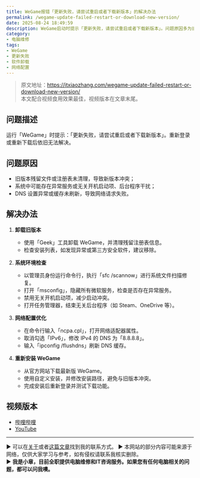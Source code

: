 ```yaml
---
title: WeGame报错「更新失败，请尝试重启或者下载新版本」的解决办法
permalink: /wegame-update-failed-restart-or-download-new-version/
date: 2025-08-24 18:49:59
description: WeGame启动时提示「更新失败，请尝试重启或者下载新版本」。问题原因多为旧版本残留、异常服务或网络配置错误。通过卸载旧版本、优化系统和网络设置，并自定义安装最新版，即可解决。
category:
- 电脑维修
tags:
- WeGame
- 更新失败
- 软件卸载
- 网络配置
---
```


> 原文地址：<https://itxiaozhang.com/wegame-update-failed-restart-or-download-new-version/>  
> 本文配合视频食用效果最佳，视频版本在文章末尾。

## 问题描述

运行「WeGame」时提示：「更新失败，请尝试重启或者下载新版本」。重新登录或重新下载后依旧无法解决。

## 问题原因

* 旧版本残留文件或注册表未清理，导致新版本冲突；
* 系统中可能存在异常服务或无关开机启动项、后台程序干扰；
* DNS 设置异常或缓存未刷新，导致网络请求失败。

## 解决办法

1. **卸载旧版本**

   * 使用「Geek」工具卸载 WeGame，并清理残留注册表信息。
   * 检查安装列表，如发现异常或第三方安全软件，建议移除。

2. **系统环境检查**

   * 以管理员身份运行命令行，执行「sfc /scannow」进行系统文件扫描修复。
   * 打开「msconfig」，隐藏所有微软服务，检查是否存在异常服务。
   * 禁用无关开机启动项，减少启动冲突。
   * 打开任务管理器，结束无关后台程序（如 Steam、OneDrive 等）。

3. **网络配置优化**

   * 在命令行输入「ncpa.cpl」，打开网络适配器属性。
   * 取消勾选「IPv6」，修改 IPv4 的 DNS 为「8.8.8.8」。
   * 输入「ipconfig /flushdns」刷新 DNS 缓存。

4. **重新安装 WeGame**

   * 从官方网站下载最新版 WeGame。
   * 使用自定义安装，并修改安装路径，避免与旧版本冲突。
   * 完成安装后重新登录并测试下载功能。

## 视频版本

* [哔哩哔哩](https://space.bilibili.com/3546607630944387)
* [YouTube](https://www.youtube.com/@itxiaozhang)

---
▶ 可以在[关于](https://itxiaozhang.com/about/)或者[这篇文章](https://itxiaozhang.com/about-computer-repair-services-with-me/)找到我的联系方式。
▶ 本网站的部分内容可能来源于网络，仅供大家学习与参考，如有侵权请联系我核实删除。  
▶ **我是小章，目前全职提供电脑维修和IT咨询服务。如果您有任何电脑相关的问题，都可以问我噢。**  
